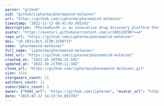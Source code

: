 ```yaml
---
parser: "github"
uid: "github/iipharma/pharmamind-molminer"
url: "https://github.com/iipharma/pharmamind-molminer"
timestamp: "2022-11-13 00:41:03.995342"
description: "PharmaMind® is an innovative drug discovery platform that integrates advanced artificial intelligence and computational simulation design techniques, which is suitable for real-world novel drug R&D."
avatar: "https://avatars.githubusercontent.com/u/106510298?v=4"
repo_url: "https://github.com/iipharma/pharmamind-molminer"
doi: "10.1021/ACS.JCIM.2C00733"
name: "pharmamind-molminer"
full_name: "iipharma/pharmamind-molminer"
html_url: "https://github.com/iipharma/pharmamind-molminer"
created_at: "2022-05-30T06:25:59Z"
updated_at: "2022-10-21T09:11:30Z"
clone_url: "https://github.com/iipharma/pharmamind-molminer.git"
size: 3316
stargazers_count: 11
watchers_count: 11
subscribers_count: 3
owner: {"html_url": "https://github.com/iipharma", "avatar_url": "https://avatars.githubusercontent.com/u/106510298?v=4", "login": "iipharma", "type": "User"}
date: "2025-02-22 14:23:54.891783"
---
```


